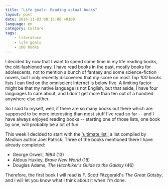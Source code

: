 ```yaml
---
title: "Life goals: Reading actual books"
layout: post
date: 2016-11-03 08:15:00 +0100
language: en
category: Culture
tags:
    - literature
    - life goals
    - 100 books
---
```

I decided by now that I want to spend some time in my life reading books, the old-fashioned way. I have read books in the past, mostly books for adolescents, not to mention a bunch of fantasy and some science-fiction novels, but I only recently discovered that my score on most *Top 100 books* lists I can find on the omniscient Internet is below five. A limiting factor might be that my native language is not English, but that aside, I have four languages to care about, and I don't get more than ten out of a hundred anywhere else either.

So I said to myself, well, if there are so many books out there which are supposed to be more interesting than most stuff I've read so far -- and I have always enjoyed reading books -- starting one of those lists, one book by one, will probably be a lot of fun.

This week I decided to start with the ['ultimate list,'](public/assets/20161102-booklist-en.pdf) a list compiled by *Medium* author Joel Patrick. Three of the books mentioned there I have already completed:

* George Orwell, *1984* (13)
* Aldous Huxley, *Brave New World* (18)
* Douglas Adams, *The Hitchhiker's Guide to the Galaxy* (46)

Therefore, the first book I will read is F. Scott Fitzgerald's *The Great Gatsby*, and I will let you know what I think about it when I'm done.

